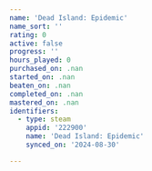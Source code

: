 ```yaml
---
name: 'Dead Island: Epidemic'
name_sort: ''
rating: 0
active: false
progress: ''
hours_played: 0
purchased_on: .nan
started_on: .nan
beaten_on: .nan
completed_on: .nan
mastered_on: .nan
identifiers:
  - type: steam
    appid: '222900'
    name: 'Dead Island: Epidemic'
    synced_on: '2024-08-30'

---
```

